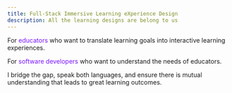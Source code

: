 ```yaml
---
title: Full-Stack Immersive Learning eXperience Design
description: All the learning designs are belong to us
---
```


<p>For <span style="color: #7b16ff">educators</span> who want to translate learning goals into interactive learning experiences. </p>
<p>For <span style="color: #7b16ff">software developers</span> who want to understand the needs of educators.</p>
<p>I bridge the gap, speak both languages, and ensure there is mutual understanding that leads to great learning outcomes. </p>